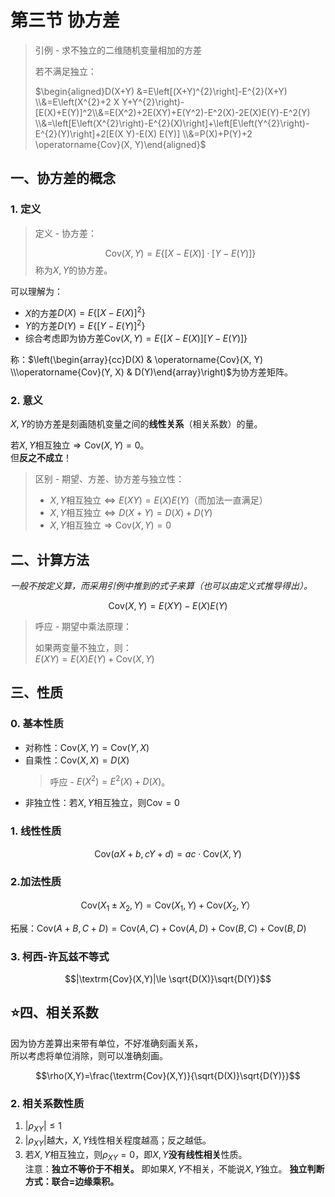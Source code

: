 # 第三节 协方差

> 引例 - 求不独立的二维随机变量相加的方差
>
> 若不满足独立：
>
> $\begin{aligned}D(X+Y) &=E\left[(X+Y)^{2}\right]-E^{2}(X+Y) \\&=E\left(X^{2}+2 X Y+Y^{2}\right)-[E(X)+E(Y)]^2\\&=E(X^2)+2E(XY)+E(Y^2)-E^2(X)-2E(X)E(Y)-E^2(Y) \\&=\left[E\left(X^{2}\right)-E^{2}(X)\right]+\left[E\left(Y^{2}\right)-E^{2}(Y)\right]+2[E(X Y)-E(X) E(Y)] \\&=P(X)+P(Y)+2 \operatorname{Cov}(X, Y)\end{aligned}$

## 一、协方差的概念

### 1. 定义

> 定义 - 协方差：
>
> $$\textrm{Cov}(X,Y)=E\{ [X-E(X)]\cdot[Y-E(Y)]\}$$
> 称为$X,Y$的协方差。

可以理解为：

* $X$的方差$D(X)=E\{[X-E(X)]^2\}$
* $Y$的方差$D(Y)=E\{[Y-E(Y)]^2\}$
* 综合考虑即为协方差$\textrm{Cov}(X,Y)=E\{[X-E(X)][Y-E(Y)]\}$

称：$\left(\begin{array}{cc}D(X) & \operatorname{Cov}(X, Y) \\\operatorname{Cov}(Y, X) & D(Y)\end{array}\right)$为协方差矩阵。

### 2. 意义

$X,Y$的协方差是刻画随机变量之间的**线性关系**（相关系数）的量。

若$X,Y$相互独立$\Rightarrow \textrm{Cov}(X,Y)=0$。  
但**反之不成立**！
> 区别 - 期望、方差、协方差与独立性：
>
> * $X,Y$相互独立$\Leftrightarrow  E(XY)=E(X)E(Y)$（而加法一直满足）
> * $X,Y$相互独立$\Leftrightarrow  D(X+Y)=D(X)+D(Y)$
> * $X,Y$相互独立$\Rightarrow \textrm{Cov}(X,Y)=0$

## 二、计算方法

*一般不按定义算，而采用引例中推到的式子来算（也可以由定义式推导得出）。*

$$\textrm{Cov}(X,Y)=E(XY)-E(X)E(Y)$$

> 呼应 - 期望中乘法原理：
>
> 如果两变量不独立，则：  
> $E(XY)=E(X)E(Y)+\textrm{Cov}(X,Y)$

## 三、性质

### 0. 基本性质

* 对称性：$\textrm{Cov}(X,Y)=\textrm{Cov}(Y,X)$
* 自乘性：$\textrm{Cov}(X,X)=D(X)$  
  > 呼应 - $E(X^2)=E^2(X)+D(X)$。
* 非独立性：若$X,Y$相互独立，则$\textrm{Cov}=0$

### 1. 线性性质

$$\textrm{Cov}(aX+b,cY+d)=ac\cdot\textrm{Cov}(X,Y)$$

### 2.加法性质

$$\textrm{Cov}(X_1\pm X_2,Y)=\textrm{Cov}(X_1,Y)+\textrm{Cov}(X_2,Y）$$

拓展：$\textrm{Cov}(A+B,C+D)=\textrm{Cov}(A,C)+\textrm{Cov}(A,D)+\textrm{Cov}(B,C)+\textrm{Cov}(B,D)$

### 3. 柯西-许瓦兹不等式

$$|\textrm{Cov}(X,Y)|\le \sqrt{D(X)}\sqrt{D(Y)}$$

## ⭐四、相关系数

因为协方差算出来带有单位，不好准确刻画关系，  
所以考虑将单位消除，则可以准确刻画。

$$\rho(X,Y)=\frac{\textrm{Cov}(X,Y)}{\sqrt{D(X)}\sqrt{D(Y)}}$$

### 2. 相关系数性质

1. $|\rho_{XY}|\le1$
2. $|\rho_{XY}|$越大，$X,Y$线性相关程度越高；反之越低。
3. 若$X,Y$相互独立，则$\rho_{XY}=0$，即$X,Y$**没有线性相关**性质。  
   注意：**独立不等价于不相关。** 即如果$X,Y$不相关，不能说$X,Y$独立。
   **独立判断方式：联合=边缘乘积。**
